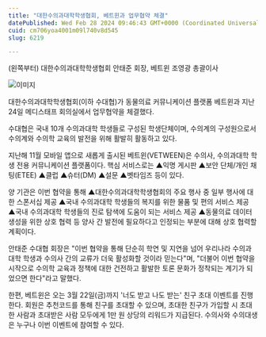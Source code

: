 ```yaml
---
title: "대한수의과대학학생협회, 베트윈과 업무협약 체결"
datePublished: Wed Feb 28 2024 09:46:43 GMT+0000 (Coordinated Universal Time)
cuid: cm706yoa4001m09l740v8d545
slug: 6219

---
```



(왼쪽부터) 대한수의과대학학생협회 안태준 회장, 베트윈 조영광 총괄이사

![이미지](https://cdn.hashnode.com/res/hashnode/image/upload/v1739260780313/3f090459-c22e-4b8c-9c00-0209bf62a245.png)

대한수의과대학학생협회(이하 수대협)가 동물의료 커뮤니케이션 플랫폼 베트윈과 지난 24일 메디스태프 회의실에서 업무협약을 체결했다.

수대협은 국내 10개 수의과대학 학생들로 구성된 학생단체이며, 수의계의 구성원으로서 수의계와 수의학 교육의 발전을 위해 활발히 활동하고 있다.

지난해 11월 모바일 앱으로 새롭게 출시된 베트윈(VETWEEN)은 수의사, 수의과대학 학생 전용 커뮤니케이션 플랫폼이다. 핵심 서비스로는 ▲익명 게시판 ▲보안 단체/개인 채팅(ETEE) ▲클럽 ▲슈터(DM) ▲설문 ▲벳타임즈 등이 있다.

양 기관은 이번 협약을 통해 ▲대한수의과대학학생협회의 주요 행사 중 일부 행사에 대한 스폰서십 제공 ▲국내 수의과대학 학생들의 복지를 위한 물품 및 편의 서비스 제공 ▲국내 수의과대학 학생들의 진로 탐색에 도움이 되는 서비스 제공 ▲동물의료 데이터 생성을 위한 상호 협력 등 양사 간 발전에 필요하다고 인정되는 부분에 대해 상호 협력할 계획이다.

안태준 수대협 회장은 "이번 협약을 통해 단순히 학연 및 지연을 넘어 우리나라 수의과대학 학생과 수의사 간의 교류가 더욱 활성화할 것이라 믿는다"며, "더불어 이번 협약을 시작으로 수의학 교육과 정책에 대한 건전하고 활발한 토론 문화가 정착되는 계기가 되었으면 한다"라고 말했다.

한편, 베트윈은 오는 3월 22일(금)까지 '너도 받고 나도 받는' 친구 초대 이벤트를 진행한다. 회원은 추천코드를 통해 친구를 초대할 수 있으며, 초대한 친구가 가입할 시 초대한 사람과 초대받은 사람 모두에게 1만 원 상당의 리워드가 지급된다. 수의사와 수의대생은 누구나 이번 이벤트에 참여할 수 있다.